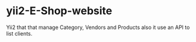 # yii2-E-Shop-website
Yii2 that that manage Category, Vendors and Products also it use an  API to list clients.
